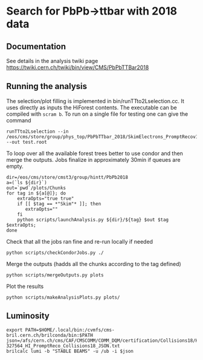 # Search for PbPb->ttbar with 2018 data

## Documentation
 
See details in the analysis twiki page https://twiki.cern.ch/twiki/bin/view/CMS/PbPbTTBar2018

## Running the analysis

The selection/plot filling is implemented in bin/runTTto2Lselection.cc.
It uses directly as inputs the HiForest contents.
The executable can be compiled with `scram b`.
To run on a single file for testing one  can give the command
```
runTTto2Lselection --in /eos/cms/store/group/phys_top/PbPbTTbar_2018/SkimElectrons_PromptRecov1/Chunk_1_ext0.root --out test.root
```

To loop over all the available forest trees better to use condor and then merge the outputs.
Jobs finalize in approximately 30min if queues are empty.
```
dir=/eos/cms/store/cmst3/group/hintt/PbPb2018
a=(`ls ${dir}`)
out=`pwd`/plots/Chunks
for tag in ${a[@]}; do    
    extraOpts="true true"
    if [[ $tag == *"Skim"* ]]; then
       extraOpts=""
    fi
    python scripts/launchAnalysis.py ${dir}/${tag} $out $tag $extraOpts;
done   
```

Check that all the jobs ran fine and re-run locally if needed
```
python scripts/checkCondorJobs.py ./
```

Merge the outputs (hadds all the chunks according to the tag defined)
```
python scripts/mergeOutputs.py plots
```

Plot the results
```
python scripts/makeAnalysisPlots.py plots/
```

## Luminosity

```
export PATH=$HOME/.local/bin:/cvmfs/cms-bril.cern.ch/brilconda/bin:$PATH
json=/afs/cern.ch/cms/CAF/CMSCOMM/COMM_DQM/certification/Collisions18/HI/PromptReco/Cert_326381-327564_HI_PromptReco_Collisions18_JSON.txt
brilcalc lumi -b "STABLE BEAMS" -u /ub -i $json
```